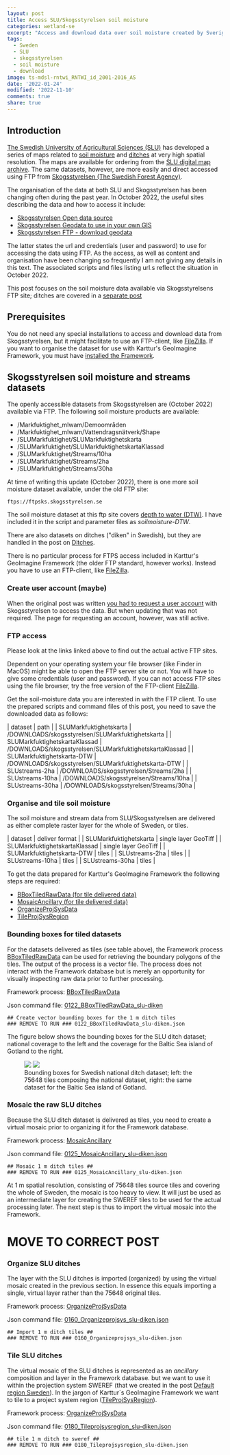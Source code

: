```yaml
---
layout: post
title: Access SLU/Skogsstyrelsen soil moisture
categories: wetland-se
excerpt: "Access and download data over soil moisture created by Sveriges Lantbruksuniversitet (SLU) and available from Skogsstyrelsen."
tags:
  - Sweden
  - SLU
  - skogsstyrelsen
  - soil moisture
  - download
image: ts-mdsl-rntwi_RNTWI_id_2001-2016_AS
date: '2022-01-24'
modified: '2022-11-10'
comments: true
share: true
---
```


## Introduction

[The Swedish University of Agricultural Sciences (SLU)](https://www.slu.se) has developed a series of maps related to [soil moisture](https://doi.org/10.1016/j.geoderma.2021.115280) and [ditches](https://meetingorganizer.copernicus.org/EGU21/EGU21-2226.html) at very high spatial resolution. The maps are available for ordering from the [SLU digital map archive](https://www.slu.se/site/bibliotek/soka-och-lana/soka/digitala-kartor/). The same datasets, however, are more easily and direct accessed using FTP from [Skogsstyrelsen (The Swedish Forest Agency)](https://www.skogsstyrelsen.se).

The organisation of the data at both SLU and Skogsstyrelsen has been changing often during the past year. In October 2022, the useful sites describing the data and how to access it include:

- [Skogsstyrelsen Open data source](https://www.skogsstyrelsen.se/sjalvservice/karttjanster/geodatatjanster/oppna-data/)
- [Skogsstyrelsen Geodata to use in your own GIS](https://www.skogsstyrelsen.se/sjalvservice/karttjanster/geodatatjanster/)
- [Skogsstyrelsen FTP - download geodata](https://www.skogsstyrelsen.se/sjalvservice/karttjanster/geodatatjanster/ftp/)

The latter states the url and credentials (user and password) to use for accessing the data using FTP. As the access, as well as content and organisation have been changing so frequently I am not giving any details in this text. The associated scripts and files listing url.s reflect the situation in October 2022.

This post focuses on the soil moisture data available via Skogsstyrelsens FTP site; ditches are covered in a [separate post]()

## Prerequisites

You do not need any special installations to access and download data from Skogsstyrelsen, but it might facilitate to use an FTP-client, like [FileZilla](https://filezilla-project.org). If you want to organise the dataset for use with Karttur's GeoImagine Framework, you must have [installed the Framework](https://karttur.github.io/geoimagine03-docs-main/).

## Skogsstyrelsen soil moisture and streams datasets

The openly accessible datasets from Skogsstyrelsen are (October 2022) available via FTP. The following soil moisture products are available:

- /Markfuktighet_mlwam/Demoområden
- /Markfuktighet_mlwam/Vattendragsnätverk/Shape
- /SLUMarkfuktighet/SLUMarkfuktighetskarta
- /SLUMarkfuktighet/SLUMarkfuktighetskartaKlassad
- /SLUMarkfuktighet/Streams/10ha
- /SLUMarkfuktighet/Streams/2ha
- /SLUMarkfuktighet/Streams/30ha


At time of writing this update (October 2022), there is one more soil moisture dataset available, under the old FTP site:
```
ftps://ftpsks.skogsstyrelsen.se
```
The soil moisture dataset at this ftp site covers [depth to water (DTW)](https://www.skogsstyrelsen.se/globalassets/sjalvservice/karttjanster/geodatatjanster/teknisk-beskrivning/raster-markfuktighetskarta-dtw---teknisk-beskrivning.pdf).
I have included it in the script and parameter files as _soilmoisture-DTW_.

There are also datasets on ditches ("diken" in Swedish), but they are handled in the post on [Ditches](../wetland-se_download-ditches).

There is no particular process for FTPS access included in Karttur's GeoImagine Framework (the older FTP standard, however works). Instead you have to use an FTP-client, like [FileZilla](https://filezilla-project.org).

### Create user account (maybe)

When the original post was written [you had to request a user account](https://www.skogsstyrelsen.se/sjalvservice/karttjanster/geodatatjanster/skaffa-anvandarkonto/) with Skogsstyrelsen to access the data. But when updating that was not required. The page for requesting an account, however, was still active.

### FTP access

Please look at the links linked above to find out the actual active FTP sites.

Dependent on your operating system your file browser (like <span class='app'>Finder</span> in MacOS) might be able to open the FTP server site or not. You will have to give some credentials (user and password). If you can not access FTP sites using the file browser, try the free version of the FTP-client [FileZilla](https://filezilla-project.org).

Get the soil-moisture data you are interested in with the FTP client. To use the prepared scripts and command files of this post, you need to save the downloaded data as follows:

| dataset | path |
| SLUMarkfuktighetskarta | /DOWNLOADS/skogsstyrelsen/SLUMarkfuktighetskarta |
| SLUMarkfuktighetskartaKlassad | /DOWNLOADS/skogsstyrelsen/SLUMarkfuktighetskartaKlassad |
| SLUMarkfuktighetskarta-DTW | /DOWNLOADS/skogsstyrelsen/SLUMarkfuktighetskarta-DTW |
| SLUstreams-2ha |  /DOWNLOADS/skogsstyrelsen/Streams/2ha |
| SLUstreams-10ha | /DOWNLOADS/skogsstyrelsen/Streams/10ha |
| SLUstreams-30ha | /DOWNLOADS/skogsstyrelsen/Streams/30ha |

### Organise and tile soil moisture

The soil moisture and stream data from SLU/Skogsstyrelsen are delivered as either complete raster layer for the whole of Sweden, or tiles.

| dataset | deliver format |
| SLUMarkfuktighetskarta | single layer GeoTiff |
| SLUMarkfuktighetskartaKlassad | single layer GeoTiff |
| SLUMarkfuktighetskarta-DTW | tiles |
| SLUstreams-2ha | tiles |
| SLUstreams-10ha | tiles |
| SLUstreams-30ha | tiles |

To get the data prepared for Karttur's GeoImagine Framework the following steps are required:

- [BBoxTiledRawData (for tile delivered data)](https://karttur.github.io/geoimagine03-docs-procpack/subprocess/subprocid-BBoxTiledRawData/)
- [MosaicAncillary (for tile delivered data)](https://karttur.github.io/geoimagine03-docs-procpack/subprocess/subprocid-MosaicAncillary/)
- [OrganizeProjSysData](https://karttur.github.io/geoimagine03-docs-procpack/subprocess/subprocid-OrganizeProjSysData/)
- [TileProjSysRegion](https://karttur.github.io/geoimagine03-docs-procpack/subprocess/subprocid-TileProjSysRegion/)

### Bounding boxes for tiled datasets

For the datasets delivered as tiles (see table above), the Framework process [<span class='process'>BBoxTiledRawData</span>](https://karttur.github.io/geoimagine03-docs-procpack/subprocess/subprocid-BBoxTiledRawData/) can be used for retrieving the boundary polygons of the tiles. The output of the process is a vector file.
The process does not interact with the Framework database but is merely an opportunity for visually inspecting raw data prior to further processing.

Framework process: [BBoxTiledRawData](https://karttur.github.io/geoimagine03-docs-procpack/subprocess/subprocid-BBoxTiledRawData/)

Json command file: [0122_BBoxTiledRawData_slu-diken](https://karttur.github.io/geoimagine03-proj-wetland-se-json/sewetland/projects-0122_BBoxTiledRawData_slu-diken/)

```
## Create vector bounding boxes for the 1 m ditch tiles
### REMOVE TO RUN ### 0122_BBoxTiledRawData_slu-diken.json
```

The figure below shows the bounding boxes for the SLU ditch dataset; national coverage to the left and the coverage for the Baltic Sea island of Gotland to the right.

<figure class="half">
<img src="../../images/bboxtiles_slu-ditches_se.png">
<img src="../../images/bboxtiles_slu-ditches_gotland.png">
<figcaption> Bounding boxes for Swedish national ditch dataset; left: the 75648 tiles composing the national dataset, right: the same dataset for the Baltic Sea island of Gotland.</figcaption>
</figure>

### Mosaic the raw SLU ditches

Because the SLU ditch dataset is delivered as tiles, you need to create a virtual mosaic prior to organizing it for the Framework database.

Framework process: [MosaicAncillary](https://karttur.github.io/geoimagine03-docs-procpack/subprocess/subprocid-MosaicAncillary/)

Json command file: [0125_MosaicAncillary_slu-diken.json](https://karttur.github.io/geoimagine03-proj-wetland-se-json/projects/projects-0125_MosaicAncillary_slu-diken.json/)

```
## Mosaic 1 m ditch tiles ##
### REMOVE TO RUN ### 0125_MosaicAncillary_slu-diken.json
```

At 1 m spatial resolution, consisting of 75648 tiles source tiles and covering the whole of Sweden, the mosaic is too heavy to view. It will just be used as an intermediate layer for creating the SWEREF tiles to be used for the actual processing later. The next step is thus to import the virtual mosaic into the Framework.

# MOVE TO CORRECT POST
### Organize SLU ditches

The layer with the SLU ditches is imported (organized) by using the virtual mosaic created in the previous section. In essence this equals importing a single, virtual layer rather than the 75648 original tiles.

Framework process: [OrganizeProjSysData](https://karttur.github.io/geoimagine03-docs-procpack/subprocess/subprocid-OrganizeProjSysData/)

Json command file: [0160_Organizeprojsys_slu-diken.json](https://karttur.github.io/geoimagine03-proj-wetland-se-json/sewetland/projects-0160_Organizeprojsys_slu-diken/)

```
## Import 1 m ditch tiles ##
### REMOVE TO RUN ### 0160_Organizeprojsys_slu-diken.json
```

### Tile SLU ditches

The virtual mosaic of the SLU ditches is represented as an _ancillary_ composition and layer in the Framework database. but we want to use it within the projection system SWEREF (that we created in the post [Default region Sweden](../wetland-se_defregion)). In the jargon of Karttur´s GeoImagine Framework we want to tile to a project system region ([<span class='process'>TileProjSysRegion</span>](https://karttur.github.io/geoimagine03-docs-procpack/subprocess/subprocid-TileProjSysRegion/)).

Framework process: [OrganizeProjSysData](https://karttur.github.io/geoimagine03-docs-procpack/subprocess/subprocid-TileProjSysRegion/)

Json command file: [0180_Tileprojsysregion_slu-diken.json](https://karttur.github.io/geoimagine03-proj-wetland-se-json/projects/projects-0180_Tileprojsysregion_slu-diken/)

```
## tile 1 m ditch to sweref ##
### REMOVE TO RUN ### 0180_Tileprojsysregion_slu-diken.json
```
